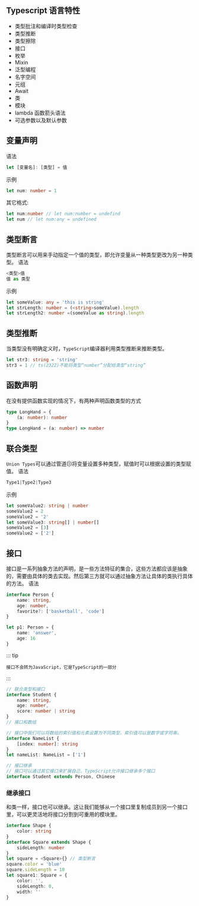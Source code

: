 ## Typescript 语言特性  
* 类型批注和编译时类型检查  
* 类型推断
* 类型擦除
* 接口
* 枚举
* Mixin
* 泛型编程
* 名字空间
* 元组
* Await
* 类
* 模块
* lambda 函数箭头语法
* 可选参数以及默认参数

## 变量声明  
语法
```ts
let [变量名]: [类型] = 值
```
示例
```ts
let num: number = 1
```
其它格式:
```ts
let num:number // let num:number = undefind
let num // let num:any = undefined
```

## 类型断言
类型断言可以用来手动指定一个值的类型，即允许变量从一种类型更改为另一种类型。
语法
```ts
<类型>值
值 as 类型
```
示例
```ts
let someValue: any = 'this is string'
let strLength: number = (<string>someValue).length
let strLength2: number =(someValue as string).length
```


## 类型推断  
当类型没有明确定义时，``TypeScript``编译器利用类型推断来推断类型。
```ts
let str3: string = 'string'
str3 = 1 // ts(2322)不能将类型“number”分配给类型“string”
```

## 函数声明  
在没有提供函数实现的情况下，有两种声明函数类型的方式
```ts
type LongHand = {
    (a: number): number
}
type LongHand = (a: number) => number
```

## 联合类型  
``Union Types``可以通过管道(|)将变量设置多种类型，赋值时可以根据设置的类型赋值。
语法
```ts
Type1|Type2|Type3
```
示例
```ts
let someValue2: string | number
someValue2 = 2
someValue2 = '2'
let someValue3: string[] | number[]
someValue2 = [3]
someValue2 = ['2']
```

## 接口  
接口是一系列抽象方法的声明，是一些方法特征的集合，这些方法都应该是抽象的，需要由具体的类去实现。然后第三方就可以通过抽象方法让具体的类执行具体的方法。
语法
```ts
interface Person {
    name: string,
    age: number,
    favorite?: ['basketball', 'code']
}

let p1: Person = {
    name: 'answer',
    age: 16
}
```
::: tip
```
接口不会转为JavaScript，它是TypeScript的一部分
```
:::
```ts
// 联合类型和接口
interface Student {
    name: string,
    age: number,
    score: number | string
}
// 接口和数组

// 接口中我们可以将数组的索引值和元素设置为不同类型，索引值可以是数字或字符串。
interface NameList {
    [index: number]: string
}
let nameList: NameList = ['1']

// 接口继承
// 接口可以通过其它接口来扩展自己，TypeScript允许接口继承多个接口
interface Student extends Person, Chinese
```
### 继承接口
和类一样，接口也可以继承。这让我们能够从一个接口里复制成员到另一个接口里，可以更灵活地将接口分割到可重用的模块里。
```ts
interface Shape {
    color: string
}
interface Square extends Shape {
    sideLength: number
}
let square = <Square>{} // 类型断言
square.color = 'blue'
square.sideLength = 10
let square1: Square = {
    color: '',
    sideLength: 0,
    width: ''
}
```

